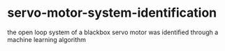 # servo-motor-system-identification
the open loop system of a blackbox servo motor was identified through a machine learning algorithm
